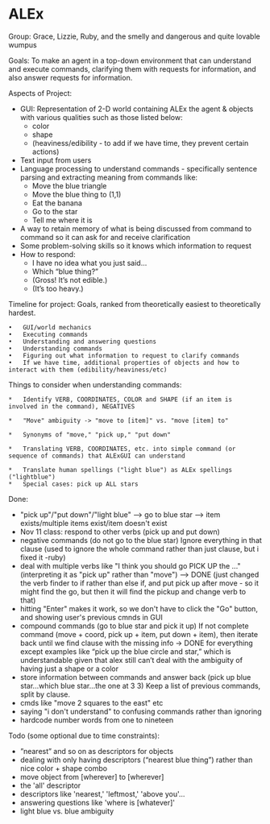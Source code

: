  ALEx
====
Group: Grace, Lizzie, Ruby, and the smelly and dangerous and quite lovable wumpus

Goals: 
To make an agent in a top-down environment that can understand and execute commands, clarifying them with requests for information, and also answer requests for information. 

Aspects of Project: 
* GUI: Representation of 2-D world containing ALEx the agent & objects with various qualities such as those listed below:
  * color
  * shape
  * (heaviness/edibility - to add if we have time, they prevent certain actions)
* Text input from users
* Language processing to understand commands - specifically sentence parsing and extracting meaning from commands like:
  * Move the blue triangle
  * Move the blue thing to (1,1)
  * Eat the banana
  * Go to the star
  * Tell me where it is
* A way to retain memory of what is being discussed from command to command so it can ask for and receive clarification
* Some problem-solving skills so it knows which information to request
* How to respond:
  * I have no idea what you just said...
  * Which “blue thing?”
  * (Gross! It’s not edible.)
  * (It’s too heavy.)
  
Timeline for project:
Goals, ranked from theoretically easiest to theoretically hardest.

	•	GUI/world mechanics 
	•	Executing commands 
	•	Understanding and answering questions 
	•	Understanding commands 
	•	Figuring out what information to request to clarify commands 
	•	If we have time, additional properties of objects and how to interact with them (edibility/heaviness/etc)

Things to consider when understanding commands:

	*	Identify VERB, COORDINATES, COLOR and SHAPE (if an item is involved in the command), NEGATIVES

	*	"Move" ambiguity -> "move to [item]" vs. "move [item] to"

	*	Synonyms of "move," "pick up," "put down"

	*	Translating VERB, COORDINATES, etc. into simple command (or sequence of commands) that ALExGUI can understand

	*	Translate human spellings ("light blue") as ALEx spellings ("lightblue")
	*	Special cases: pick up ALL stars

Done: 

*  "pick up"/"put down"/"light blue" --> go to blue star --> item exists/multiple items exist/item doesn't exist 
*  Nov 11 class: respond to other verbs (pick up and put down) 
* negative commands (do not go to the blue star) Ignore everything in that clause  (used to ignore the whole command rather than just clause, but i fixed it -ruby) 
* deal with multiple verbs like "I think you should go PICK UP the ..." (interpreting it as "pick up" rather than "move") —> DONE (just changed the verb finder to if rather than else if, and put pick up after move - so it might find the go, but then it will find the pickup and change verb to that)
* hitting "Enter" makes it work, so we don't have to click the "Go" button, and showing user's previous cmnds in GUI 
* compound commands (go to blue star and pick it up) If not complete command (move + coord, pick up + item, put down + item), then iterate back until we find clause with the missing info -> DONE for everything except examples like “pick up the blue circle and star,” which is understandable given that alex still can’t deal with the ambiguity of having just a shape or a color
* store information between commands and answer back (pick up blue star...which blue star...the one at 3 3) Keep a list of previous commands, split by clause. 
* cmds like "move 2 squares to the east" etc 
* saying "i don't understand" to confusing commands rather than ignoring
* hardcode number words from one to nineteen

Todo (some optional due to time constraints): 

* ”nearest” and so on as descriptors for objects
* dealing with only having descriptors (“nearest blue thing”) rather than nice color + shape combo
* move object from [wherever] to [wherever]
* the 'all' descriptor
* descriptors like 'nearest,' 'leftmost,' 'above you'...
* answering questions like 'where is [whatever]'
* light blue vs. blue ambiguity


